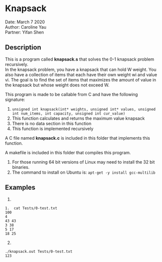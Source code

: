 # Knapsack
Date: March 7 2020  
Author: Caroline Yau  
Partner: Yifan Shen

## Description
This is a program called **knapsack.s** that solves the 0-1 knapsack problem recursively.  
In the knapsack problem, you have a knapsack that can hold W weight. You also have a collection of items that each have their own weight wi and value vi. The goal is to find the set of items that maximizes the amount of value in the knapsack but whose weight does not exceed W.

This program is made to be callable from C and have the following signature:
1.	`unsigned int knapsack(int* weights, unsigned int* values, unsigned int num_items, int capacity, unsigned int cur_value)`
2.	This function calculates and returns the maximum value knapsack
3.	There is no data section in this function
4.	This function is implemented recursively

A C file named **knapsack.c** is included in this folder that implements this function.  

A makefile is included in this folder that compiles this program. 
1.	For those running 64 bit versions of Linux may need to install the 32 bit binaries.
2.	The command to install on Ubuntu is: `apt-get -y install gcc-multilib`

## Examples  
1.
```
1.	cat Tests/0-test.txt
100
4
43 43
3 38
5 17
18 25
```
2. 
```
./knapsack.out Tests/0-test.txt
123
```

